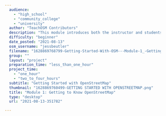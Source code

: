```yaml
---
  audience: 
    - "high_school"
    - "community_college"
    - "university"
  author: "TeachOSM Contributors"
  description: "This module introduces both the instructor and students to the OpenStreetMap interface. Each of these activities entails the use of a tool, or utility on the OpenStreetMap website. "
  difficulty: "beginner"
  date_posted: "2021-08-13"
  osm_username: "jessbeutler"
  filename: "1628869768799-Getting-Started-With-OSM---Module-1_-Getting-to-know-OpenStreetMap.pdf"
  group: ""
  layout: "project"
  preparation_time: "less_than_one_hour"
  project_time: 
    - "one_hour"
    - "two_to_four_hours"
  subtitle: "Getting Started with OpenStreetMap"
  thumbnail: "1628869760499-GETTING STARTED WITH OPENSTREETMAP.png"
  title: "Module 1: Getting to Know OpenStreetMap"
  type: "desktop"
  url: "2021-08-13-351782"

---
```

